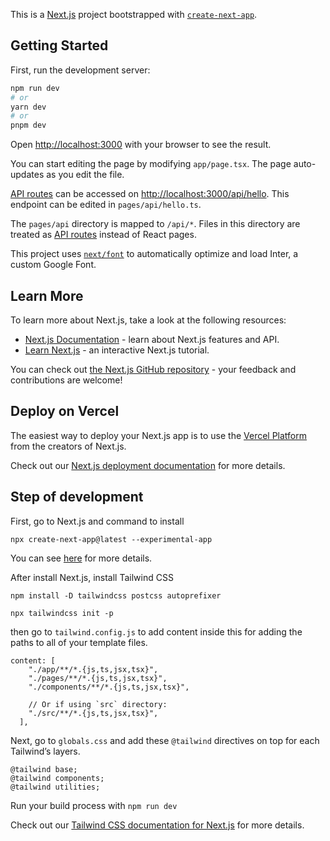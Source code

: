 This is a [Next.js](https://nextjs.org/) project bootstrapped with [`create-next-app`](https://github.com/vercel/next.js/tree/canary/packages/create-next-app).

## Getting Started

First, run the development server:

```bash
npm run dev
# or
yarn dev
# or
pnpm dev
```

Open [http://localhost:3000](http://localhost:3000) with your browser to see the result.

You can start editing the page by modifying `app/page.tsx`. The page auto-updates as you edit the file.

[API routes](https://nextjs.org/docs/api-routes/introduction) can be accessed on [http://localhost:3000/api/hello](http://localhost:3000/api/hello). This endpoint can be edited in `pages/api/hello.ts`.

The `pages/api` directory is mapped to `/api/*`. Files in this directory are treated as [API routes](https://nextjs.org/docs/api-routes/introduction) instead of React pages.

This project uses [`next/font`](https://nextjs.org/docs/basic-features/font-optimization) to automatically optimize and load Inter, a custom Google Font.

## Learn More

To learn more about Next.js, take a look at the following resources:

- [Next.js Documentation](https://nextjs.org/docs) - learn about Next.js features and API.
- [Learn Next.js](https://nextjs.org/learn) - an interactive Next.js tutorial.

You can check out [the Next.js GitHub repository](https://github.com/vercel/next.js/) - your feedback and contributions are welcome!

## Deploy on Vercel

The easiest way to deploy your Next.js app is to use the [Vercel Platform](https://vercel.com/new?utm_medium=default-template&filter=next.js&utm_source=create-next-app&utm_campaign=create-next-app-readme) from the creators of Next.js.

Check out our [Next.js deployment documentation](https://nextjs.org/docs/deployment) for more details.

## Step of development

First, go to Next.js and command to install

```
npx create-next-app@latest --experimental-app
```

You can see [here](https://beta.nextjs.org/docs/installation) for more details.

After install Next.js, install Tailwind CSS

```
npm install -D tailwindcss postcss autoprefixer
```

```
npx tailwindcss init -p
```

then go to `tailwind.config.js` to add content inside this for adding the paths to all of your template files.

```
content: [
    "./app/**/*.{js,ts,jsx,tsx}",
    "./pages/**/*.{js,ts,jsx,tsx}",
    "./components/**/*.{js,ts,jsx,tsx}",
 
    // Or if using `src` directory:
    "./src/**/*.{js,ts,jsx,tsx}",
  ],
```

Next, go to `globals.css` and add these `@tailwind` directives on top for each Tailwind’s layers.

```
@tailwind base;
@tailwind components;
@tailwind utilities;
```

Run your build process with `npm run dev`

Check out our [Tailwind CSS documentation for Next.js](https://tailwindcss.com/docs/guides/nextjs) for more details.
